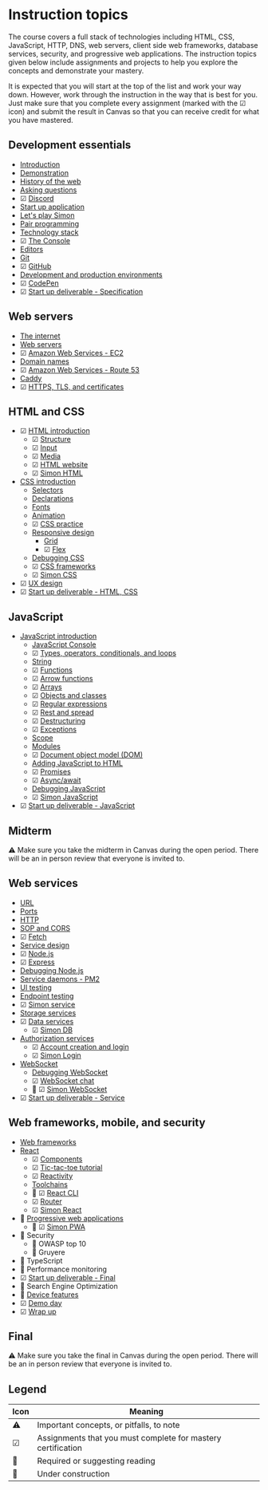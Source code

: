 # Instruction topics

The course covers a full stack of technologies including HTML, CSS, JavaScript, HTTP, DNS, web servers, client side web frameworks, database services, security, and progressive web applications. The instruction topics given below include assignments and projects to help you explore the concepts and demonstrate your mastery.

It is expected that you will start at the top of the list and work your way down. However, work through the instruction in the way that is best for you. Just make sure that you complete every assignment (marked with the ☑ icon) and submit the result in Canvas so that you can receive credit for what you have mastered.

## Development essentials

- [Introduction](essentials/introduction/introduction.md)
- [Demonstration](essentials/demo/demo.md)
- [History of the web](essentials/history/history.md)
- [Asking questions](essentials/askingQuestions/askingQuestions.md)
- ☑ [Discord](essentials/discord/discord.md)
- [Start up application](essentials/startUp/startUp.md)
- [Let's play Simon](essentials/simon/simon.md)
- [Pair programming](essentials/pairProgramming/pairProgramming.md)
- [Technology stack](essentials/techStack/techStack.md)
- ☑ [The Console](essentials/console/console.md)
- [Editors](essentials/editors/editors.md)
- [Git](essentials/git/git.md)
- ☑ [GitHub](essentials/gitHub/gitHub.md)
- [Development and production environments](essentials/devAndProd/devAndProd.md)
- ☑ [CodePen](essentials/codePen/codepen.md)
- ☑ [Start up deliverable - Specification](essentials/startUpSpec/startUpSpec.md)

## Web servers

- [The internet](webServers/internet/internet.md)
- [Web servers](webServers/webServers/webServers.md)
- ☑ [Amazon Web Services - EC2](webServers/amazonWebServicesEc2/amazonWebServicesEc2.md)
- [Domain names](webServers/domainNames/domainNames.md)
- ☑ [Amazon Web Services - Route 53](webServers/amazonWebServicesRoute53/amazonWebServicesRoute53.md)
- [Caddy](webServers/caddy/caddy.md)
- ☑ [HTTPS, TLS, and certificates](webServers/https/https.md)

## HTML and CSS

- ☑ [HTML introduction](html/introduction/introduction.md)
  - ☑ [Structure](html/structure/structure.md)
  - ☑ [Input](html/input/input.md)
  - ☑ [Media](html/media/media.md)
  - ☑ [HTML website](https://github.com/webprogramming260/website-html#readme)
  - ☑ [Simon HTML](https://github.com/webprogramming260/simon-html#readme)
- [CSS introduction](css/introduction/introduction.md)
  - [Selectors](css/selectors/selectors.md)
  - [Declarations](css/declarations/declarations.md)
  - [Fonts](css/fonts/fonts.md)
  - [Animation](css/animation/animation.md)
  - ☑ [CSS practice](css/practice/practice.md)
  - [Responsive design](css/responsive/responsive.md)
    - [Grid](css/grid/grid.md)
    - ☑ [Flex](css/flexbox/flexbox.md)
  - [Debugging CSS](css/debuggingCss/debuggingCss.md)
  - ☑ [CSS frameworks](css/frameworks/frameworks.md)
  - ☑ [Simon CSS](https://github.com/webprogramming260/simon-css#readme)
- ☑ [UX design](uxdesign/uxdesign.md)
- ☑ [Start up deliverable - HTML, CSS](css/startUpHtmlCss/startUpHtmlCss.md)

## JavaScript

- [JavaScript introduction](javascript/introduction/introduction.md)
  - [JavaScript Console](javascript/console/console.md)
  - ☑ [Types, operators, conditionals, and loops](javascript/typeConstruct/typeConstruct.md)
  - [String](javascript/string/string.md)
  - ☑ [Functions](javascript/functions/functions.md)
  - ☑ [Arrow functions](javascript/arrow/arrow.md)
  - ☑ [Arrays](javascript/array/array.md)
  - ☑ [Objects and classes](javascript/objectClasses/objectClasses.md)
  - ☑ [Regular expressions](javascript/regularExpressions/regularExpressions.md)
  - ☑ [Rest and spread](javascript/restSpread/restSpread.md)
  - ☑ [Destructuring](javascript/destructuring/destructuring.md)
  - ☑ [Exceptions](javascript/exceptions/exceptions.md)
  - [Scope](javascript/scope/scope.md)
  - [Modules](javascript/modules/modules.md)
  - ☑ [Document object model (DOM)](javascript/dom/dom.md)
  - [Adding JavaScript to HTML](javascript/addingToHtml/addingToHtml.md)
  - ☑ [Promises](javascript/promises/promises.md)
  - ☑ [Async/await](javascript/asyncAwait/asyncAwait.md)
  - [Debugging JavaScript](javascript/debuggingJavascript/debuggingJavascript.md)
  - ☑ [Simon JavaScript](https://github.com/webprogramming260/simon-javascript#readme)
- ☑ [Start up deliverable - JavaScript](javascript/startUpJavascript/startUpJavascript.md)

## Midterm

⚠ Make sure you take the midterm in Canvas during the open period. There will be an in person review that everyone is invited to.

## Web services

- [URL](webServices/url/url.md)
- [Ports](webServices/ports/ports.md)
- [HTTP](webServices/http/http.md)
- [SOP and CORS](webServices/cors/cors.md)
- ☑ [Fetch](webServices/fetch/fetch.md)
- [Service design](webServices/design/design.md)
- ☑ [Node.js](webServices/node/node.md)
- ☑ [Express](webServices/express/express.md)
- [Debugging Node.js](webServices/debuggingNode/debuggingNode.md)
- [Service daemons - PM2](webServices/pm2/pm2.md)
- [UI testing](webServices/uiTesting/uiTesting.md)
- [Endpoint testing](webServices/endpointTesting/endpointTesting.md)
- ☑ [Simon service](https://github.com/webprogramming260/simon-service#readme)
- [Storage services](webServices/storageServices/storageServices.md)
- ☑ [Data services](webServices/dataServices/dataServices.md)
  - ☑ [Simon DB](https://github.com/webprogramming260/simon-db#readme)
- [Authorization services](webServices/authorizationServices/authorizationServices.md)
  - ☑ [Account creation and login](webServices/login/login.md)
  - ☑ [Simon Login](https://github.com/webprogramming260/simon-login#readme)
- [WebSocket](webServices/webSocket/webSocket.md)
  - [Debugging WebSocket](webServices/webSocket/debugging.md)
  - ☑ [WebSocket chat](webServices/webSocket/chat.md)
  - 🚧 ☑ [Simon WebSocket](https://github.com/webprogramming260/simon-websocket#readme)
- ☑ [Start up deliverable - Service](webServices/startUpService/startUpService.md)

## Web frameworks, mobile, and security

- [Web frameworks](webFrameworks/introduction/introduction.md)
- [React](webFrameworks/react/introduction/introduction.md)
  - ☑ [Components](webFrameworks/react/components/components.md)
  - ☑ [Tic-tac-toe tutorial](webFrameworks/react/ticTacToe/ticTacToe.md)
  - ☑ [Reactivity](webFrameworks/react/reactivity/reactivity.md)
  - [Toolchains](webFrameworks/react/toolChains/toolChains.md)
  - 🚧 ☑ [React CLI](webFrameworks/react/cli/cli.md)
  - ☑ [Router](webFrameworks/react/router/router.md)
  - ☑ [Simon React](https://github.com/webprogramming260/simon-react#readme)
- 🚧 [Progressive web applications](webFrameworks/pwa/pwa.md)
  - 🚧 ☑ [Simon PWA](https://github.com/webprogramming260/simon-pwa#readme)
- 🚧 Security
  - 🚧 OWASP top 10
  - 🚧 Gruyere
- 🚧 TypeScript
- 🚧 Performance monitoring
- ☑ [Start up deliverable - Final](webFrameworks/startUpFinal/startUpFinal.md)
- 🚧 Search Engine Optimization
- 🚧 [Device features](webFrameworks/device/device.md)
- ☑ [Demo day](webFrameworks/demoDay/demoDay.md)
- ☑ [Wrap up](webFrameworks/wrapUp/wrapUp.md)

## Final

⚠ Make sure you take the final in Canvas during the open period. There will be an in person review that everyone is invited to.

## Legend

| Icon | Meaning                                                      |
| ---- | ------------------------------------------------------------ |
| ⚠    | Important concepts, or pitfalls, to note                     |
| ☑    | Assignments that you must complete for mastery certification |
| 📖   | Required or suggesting reading                               |
| 🚧   | Under construction                                           |
